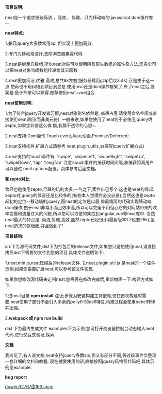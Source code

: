**项目说明:**

neat是一个追求极致简洁 ，高效， 优雅，只为移动端的 javascript dom操作库 —

**neat特点:**

1.兼容jquery大多数常用api,但实现上更加高效.

2.专门为移动端设计,去除浏览器兼容代码.

3.neat是继承自数组,所以neat对象可以使用所有原生数组的属性及方法,您完全可以把neat对象当成数组传递给其它函数

4.neat更加简洁,优雅,高效,总共8k左右(服务器启用gzip后仅3.4k).正是由于这一点,您再也不用纠结到项目到底是
使用mvc还是dom操作框架了,有了neat之后,答案是:鱼于熊掌可以兼得.推荐使用neat+vue组合.

**neat使用说明:**

1.为了符合jquery开发者习惯,neat对象别名依然是$,如果$占用,请使用命名空间或直接使用neat调用(而非美元符),
一般来说,如果您使用了neat则不必使用jquery或zepto,如果您非要这么做,额,我猜不透你的心思~.

2.neat支持:Dom操作,Touch event,Ajax,动画,Promise/Deferred;

3.neat支持插件,扩展方式请参考 neat.plugin.utils.js(兼容jquery扩展方式)

4.neat支持的touch事件有:
 'swipe', 'swipeLeft', 'swipeRight', 'swipeUp', 'swipeDown', 'tap', 'longTap'
 注意:touch️事件的捕获时间间隔,和捕获距离用户可以通过 neat.options配置。具体参考后面文档。

**和zepto对比**

曾经也是使用zepto,但踩的坑的太多,一气之下,索性自己写个.这也是neat的缘起.
zepto对jquery的兼容还是比较多的(有些本人觉得完全没必要),当然这也是zepto起初的定位--移动端的jquery,而neat的定位是以最
优最精简的代码实现移动端dom操作,由于neat非常小而且效率高,所以可以完全不用但心它的对网站带来的效率变慢和流量过大的问题,所以您可以方便的集成到angular,vue等mvc库中.
当然neat最大的特点是:
简洁,优雅,高效,虽然zepto已经很小(最新版本1.2也要29k),但neat追求的是极致,并且做到了!

**项目结构:**

src下为源代码文件,dist下为打包后的release文件,如果您只是想使用neat,请直接拷贝dist下需要的文件到您的项目,具体文件说明如下:

1.neat.min.js,neat压缩后的release文件.
2.neat.plugin.util.js 是neat的一个插件示例,如果您需要扩展neat,可以参考该文件实现.

如果你想修改源代码来定制neat,您需要在修改完成后,重新构建一下.构建方式如下:

1.进neat目录 **npm install**
注:此步骤为安装构建工具依赖,仅在首次构建时需要,neat使用了部分不会引入多余的pollyfill的es6特性,构建过程会使用babel转译并压缩。

2.**webpack 或 npm run build**

dist 下为最终生成文件
examples下为示例,您可打开浏览器控制台动态输入neat代码,进行交互式验证,探索

**文档**

我听见了,有人说文档,neat支持jquery多数api,但又有部分不同,等过段事件会整理一套详细的文档和教程.
现在就要使用的话,直接按照jquery风格写代码吧.具体示例见example.

**bug report**

duwen32767@163.com;


